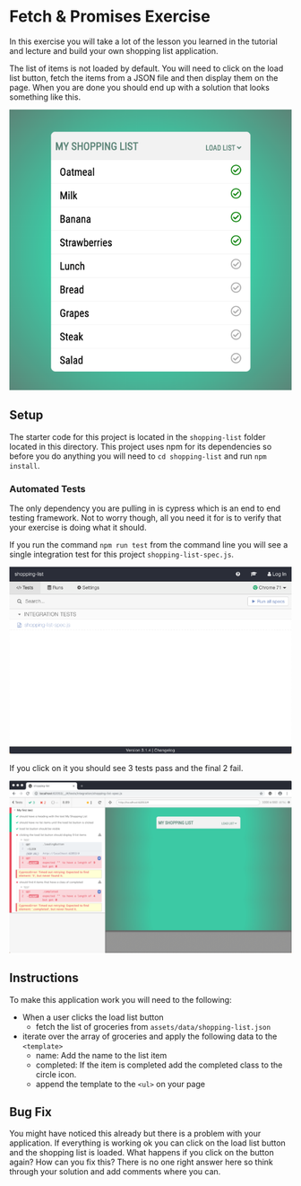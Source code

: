 # Fetch & Promises Exercise

In this exercise you will take a lot of the lesson you learned in the tutorial and lecture and build your own shopping list application. 

The list of items is not loaded by default. You will need to click on the load list button, fetch the items from a JSON file and then display them on the page. When you are done you should end up with a solution that looks something like this. 

![Shopping List Solution](img/shopping-list-solution.png)

## Setup

The starter code for this project is located in the `shopping-list` folder located in this directory. This project uses npm for its dependencies so before you do anything you will need to `cd shopping-list` and run `npm install`.

### Automated Tests

The only dependency you are pulling in is cypress which is an end to end testing framework. Not to worry though, all you need it for is to verify that your exercise is doing what it should. 

If you run the command `npm run test` from the command line you will see a single integration test for this project `shopping-list-spec.js`. 

![Shopping List Spec](img/cypress-open.png)

If you click on it you should see 3 tests pass and the final 2 fail.

![Shopping List Tests](img/test-runner.png)

## Instructions 

To make this application work you will need to the following:

* When a user clicks the load list button
    * fetch the list of groceries from `assets/data/shopping-list.json`
* iterate over the array of groceries and apply the following data to the `<template>`
    * name: Add the name to the list item
    * completed: If the item is completed add the completed class to the circle icon.
    * append the template to the `<ul>` on your page

## Bug Fix

You might have noticed this already but there is a problem with your application. If everything is working ok you can click on the load list button and the shopping list is loaded. What happens if you click on the button again? How can you fix this? There is no one right answer here so think through your solution and add comments where you can. 

